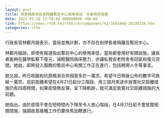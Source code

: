 ```yaml
---
layout: post
title: 特首稱即使長者隔離暫託中心使用率低　亦會用好設施
date: 2022-03-26 12:58:04.000000000 +08:00
link: https://news.rthk.hk/rthk/ch/component/k2/1641040-20220326.htm
categories: rthk
---
```


行政長官林鄭月娥表示，當局並無計劃，亦不存在剎停長者隔離及暫託中心。

林鄭月娥說，即使有報道指出暫託中心的使用率低，當局都會用好有關設施，讓長者能夠在醫學監察下復元，減輕醫院病床壓力，亦讓私營安老院舍有回氣和復元空間。她說，即將投入服務的暫託中心有關工作正在進行，包括聘用人手等事宜。

她又說，昨日核酸和抗原檢測合共個案多於一萬宗，希望今日稍後公布的數字可跌破一萬宗，目前距離希望在4月21日起分三階段、用三個月來逐步放寬社交距離措施仍有四周時間，如果疫情無反彈，呈下降軌跡，就可滿足放寬社交距離措施的大前題。

她指出，由於疫情不會在短時間內下降至令人放心階段，在4月21日前不會放寬相關措施，強調疫苗接種工作仍要快馬加鞭進行。
